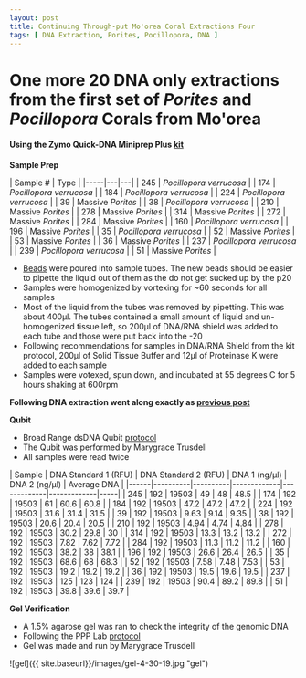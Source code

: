 ```yaml
---
layout: post
title: Continuing Through-put Mo'orea Coral Extractions Four
tags: [ DNA Extraction, Porites, Pocillopora, DNA ]
---
```

# One more 20 DNA only extractions from the first set of _Porites_ and _Pocillopora_ Corals from Mo'orea

#### Using the Zymo Quick-DNA Miniprep Plus [kit](https://github.com/meschedl/MESPutnam_Open_Lab_Notebook/blob/master/company-protocols/_d4068_d4069_quick-dna_miniprep_plus_kit.pdf)

**Sample Prep**

| Sample # | Type |
|-----|---|---|
| 245 | _Pocillopora verrucosa_ |
| 174 | _Pocillopora verrucosa_ |
| 184 | _Pocillopora verrucosa_ |
| 224 | _Pocillopora verrucosa_ |
| 39 | Massive _Porites_ |
| 38 | _Pocillopora verrucosa_ |
| 210 | Massive _Porites_ |
| 278 | Massive _Porites_ |
| 314 | Massive _Porites_ |
| 272 | Massive _Porites_ |
| 284 | Massive _Porites_ |
| 160 | _Pocillopora verrucosa_ |
| 196 | Massive _Porites_ |
| 35 | _Pocillopora verrucosa_ |
| 52 | Massive _Porites_ |
| 53 | Massive _Porites_ |
| 36 | Massive _Porites_ |
| 237 | _Pocillopora verrucosa_ |
| 239 | _Pocillopora verrucosa_ |
| 51 | Massive _Porites_ |


- [Beads](https://www.fishersci.com/shop/products/disruption-beads-0-5mm-yeast-1/50212143?searchHijack=true&searchTerm=50212143&searchType=RAPID&matchedCatNo=50212143) were poured into sample tubes. The new beads should be easier to pipette the liquid out of them as the do not get sucked up by the p20
- Samples were homogenized by vortexing for ~60 seconds for all samples
- Most of the liquid from the tubes was removed by pipetting. This was about 400µl. The tubes contained a small amount of liquid and un-homogenized tissue left, so 200µl of DNA/RNA shield was added to each tube and those were put back into the -20
- Following recommendations for samples in DNA/RNA Shield from the kit protocol, 200µl of Solid Tissue Buffer and 12µl of Proteinase K were added to each sample
- Samples were votexed, spun down, and incubated at 55 degrees C for 5 hours shaking at 600rpm


**Following DNA extraction went along exactly as [previous post](https://meschedl.github.io/MESPutnam_Open_Lab_Notebook/18-Moorea-Coral-Extractions/)**



**Qubit**

- Broad Range dsDNA Qubit [protocol](https://meschedl.github.io/MESPutnam_Open_Lab_Notebook/Qubit-Protocol/)
- The Qubit was performed by Marygrace Trusdell
- All samples were read twice

| Sample | DNA Standard 1 (RFU) | DNA Standard 2 (RFU) | DNA 1 (ng/µl) | DNA 2 (ng/µl) | Average DNA |
|------|----------|----------|-------------|-------------|-------------|-----|
| 245 | 192 | 19503 | 49 | 48 | 48.5 |
| 174 | 192 | 19503 | 61 | 60.6 | 60.8 |
| 184 | 192 | 19503 | 47.2 | 47.2 | 47.2 |
| 224 | 192 | 19503 | 31.6 | 31.4 | 31.5 |
| 39 | 192 | 19503 | 9.63 | 9.14 | 9.35 |
| 38 | 192 | 19503 | 20.6 | 20.4 | 20.5 |
| 210 | 192 | 19503 | 4.94 | 4.74 | 4.84 |
| 278 | 192 | 19503 | 30.2 | 29.8 | 30 |
| 314 | 192 | 19503 | 13.3 | 13.2 | 13.2 |
| 272 | 192 | 19503 | 7.82 | 7.62 | 7.72 |
| 284 | 192 | 19503 | 11.3 | 11.2 | 11.2 |
| 160 | 192 | 19503 | 38.2 | 38 | 38.1 |
| 196 | 192 | 19503 | 26.6 | 26.4 | 26.5 |
| 35 | 192 | 19503 | 68.6 | 68 | 68.3 |
| 52 | 192 | 19503 | 7.58 | 7.48 | 7.53 |
| 53 | 192 | 19503 | 19.2 | 19.2 | 19.2 |
| 36 | 192 | 19503 | 19.5 | 19.6 | 19.5 |
| 237 | 192 | 19503 | 125 | 123 | 124 |
| 239 | 192 | 19503 | 90.4 | 89.2 | 89.8 |
| 51 | 192 | 19503 | 39.8 | 39.6 | 39.7 |



**Gel Verification**

- A 1.5% agarose gel was ran to check the integrity of the genomic DNA
- Following the PPP Lab [protocol](https://meschedl.github.io/MESPutnam_Open_Lab_Notebook/Gel-Protocol/)
- Gel was made and run by Marygrace Trusdell

![gel]({{ site.baseurl}}/images/gel-4-30-19.jpg "gel")
